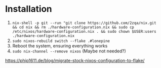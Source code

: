 # Installation

1. `nix-shell -p git --run "git clone https://github.com/2zqa/nix.git && cd nix && rm ./hardware-configuration.nix && sudo cp /etc/nixos/hardware-configuration.nix . && sudo chown $USER:users ./hardware-configuration.nix`
2. `sudo nixos-rebuild switch --flake .#lonepine`
3. Reboot the system, ensuring everything works
5. `sudo nix-channel --remove nixos` (Maybe not needed?)

https://phip1611.de/blog/migrate-stock-nixos-configuration-to-flake/
